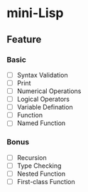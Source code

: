 # mini-Lisp

## Feature
### Basic
- [ ] Syntax Validation
- [ ] Print
- [ ] Numerical Operations
- [ ] Logical Operators
- [ ] Variable Defination
- [ ] Function
- [ ] Named Function

### Bonus
- [ ] Recursion
- [ ] Type Checking
- [ ] Nested Function
- [ ] First-class Function
